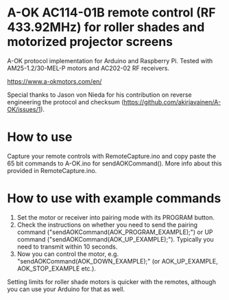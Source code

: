 # A-OK AC114-01B remote control (RF 433.92MHz) for roller shades and motorized projector screens
A-OK protocol implementation for Arduino and Raspberry Pi. Tested with AM25-1.2/30-MEL-P motors and AC202-02 RF receivers.

https://www.a-okmotors.com/en/

Special thanks to Jason von Nieda for his contribution on reverse engineering the protocol and checksum (https://github.com/akirjavainen/A-OK/issues/1).


# How to use
Capture your remote controls with RemoteCapture.ino and copy paste the 65 bit commands to A-OK.ino for sendAOKCommand(). More info about this provided in RemoteCapture.ino.


# How to use with example commands
1. Set the motor or receiver into pairing mode with its PROGRAM button.
2. Check the instructions on whether you need to send the pairing command ("sendAOKCommand(AOK_PROGRAM_EXAMPLE);") or UP command ("sendAOKCommand(AOK_UP_EXAMPLE);"). Typically you need to transmit within 10 seconds.
3. Now you can control the motor, e.g. "sendAOKCommand(AOK_DOWN_EXAMPLE);" (or AOK_UP_EXAMPLE, AOK_STOP_EXAMPLE etc.).

Setting limits for roller shade motors is quicker with the remotes, although you can use your Arduino for that as well.
